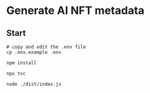 # Generate AI NFT metadata

## Start
```shell
# copy and edit the .env file
cp .env.example .env 

npm install

npx tsc

node ./dist/index.js
```